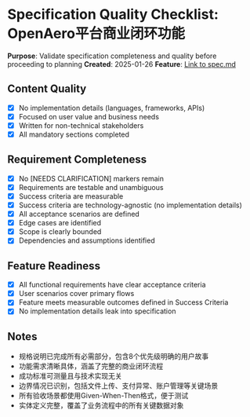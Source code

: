 # Specification Quality Checklist: OpenAero平台商业闭环功能

**Purpose**: Validate specification completeness and quality before proceeding to planning
**Created**: 2025-01-26
**Feature**: [Link to spec.md](../spec.md)

## Content Quality

- [x] No implementation details (languages, frameworks, APIs)
- [x] Focused on user value and business needs
- [x] Written for non-technical stakeholders
- [x] All mandatory sections completed

## Requirement Completeness

- [x] No [NEEDS CLARIFICATION] markers remain
- [x] Requirements are testable and unambiguous
- [x] Success criteria are measurable
- [x] Success criteria are technology-agnostic (no implementation details)
- [x] All acceptance scenarios are defined
- [x] Edge cases are identified
- [x] Scope is clearly bounded
- [x] Dependencies and assumptions identified

## Feature Readiness

- [x] All functional requirements have clear acceptance criteria
- [x] User scenarios cover primary flows
- [x] Feature meets measurable outcomes defined in Success Criteria
- [x] No implementation details leak into specification

## Notes

- 规格说明已完成所有必需部分，包含8个优先级明确的用户故事
- 功能需求清晰具体，涵盖了完整的商业闭环流程
- 成功标准可测量且与技术实现无关
- 边界情况已识别，包括文件上传、支付异常、账户管理等关键场景
- 所有验收场景都使用Given-When-Then格式，便于测试
- 实体定义完整，覆盖了业务流程中的所有关键数据对象